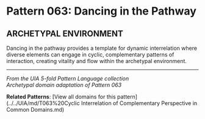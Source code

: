 # Pattern 063: Dancing in the Pathway

## ARCHETYPAL ENVIRONMENT

Dancing in the pathway provides a template for dynamic interrelation where diverse elements can engage in cyclic, complementary patterns of interaction, creating vitality and flow within the archetypal environment.

---

*From the UIA 5-fold Pattern Language collection*  
*Archetypal domain adaptation of Pattern 063*

**Related Patterns**: [View all domains for this pattern](../../UIA/md/T063%20Cyclic Interrelation of Complementary Perspective in Common Domains.md)